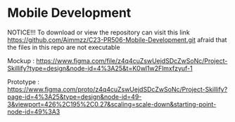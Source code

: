 # Mobile Development
NOTICE!!!
To download or view the repository can visit this link https://github.com/Aimmzz/C23-PR506-Mobile-Development.git
afraid that the files in this repo are not executable

Mockup :
https://www.figma.com/file/z4q4cuZswUejdSDcZwSoNc/Project-Skillify?type=design&node-id=4%3A25&t=K0wl1w2Flmxfzyuf-1

Prototype :
https://www.figma.com/proto/z4q4cuZswUejdSDcZwSoNc/Project-Skillify?page-id=4%3A25&type=design&node-id=49-3&viewport=426%2C195%2C0.27&scaling=scale-down&starting-point-node-id=49%3A3
